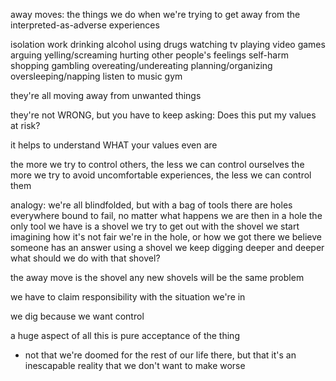 
away moves: the things we do when we're trying to get away from the interpreted-as-adverse experiences

isolation
work
drinking alcohol
using drugs
watching tv
playing video games
arguing
yelling/screaming
hurting other people's feelings
self-harm
shopping
gambling
overeating/undereating
planning/organizing
oversleeping/napping
listen to music
gym

they're all moving away from unwanted things

they're not WRONG, but you have to keep asking:
Does this put my values at risk?

it helps to understand WHAT your values even are

the more we try to control others, the less we can control ourselves
the more we try to avoid uncomfortable experiences, the less we can control them

analogy:
we're all blindfolded, but with a bag of tools
there are holes everywhere
bound to fail, no matter what happens
we are then in a hole
the only tool we have is a shovel
we try to get out with the shovel
we start imagining how it's not fair we're in the hole, or how we got there
we believe someone has an answer using a shovel
we keep digging deeper and deeper
what should we do with that shovel?

the away move is the shovel
any new shovels will be the same problem

we have to claim responsibility with the situation we're in

we dig because we want control

a huge aspect of all this is pure acceptance of the thing
- not that we're doomed for the rest of our life there, but that it's an inescapable reality that we don't want to make worse

